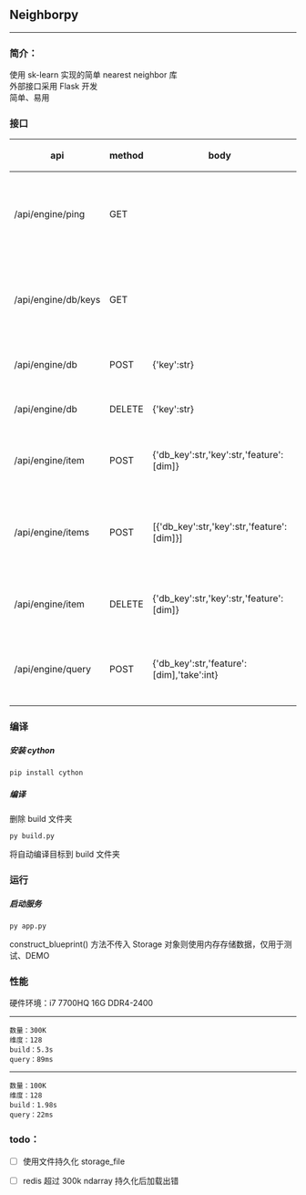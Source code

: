 ## Neighborpy
-----------
### 简介：  
使用 sk-learn 实现的简单 nearest neighbor 库  
外部接口采用 Flask 开发  
简单、易用


### 接口

|api|method|body|返回值|描述|
|---------|---------|---------|---------|---------|
|/api/engine/ping|GET||'pong'|简单测活接口|
|/api/engine/db/keys|GET||list[str]|获取所有库名|
|/api/engine/db|POST|{'key':str}|bool|创建库|
|/api/engine/db|DELETE|{'key':str}|bool|删除库|
|/api/engine/item|POST|{'db_key':str,'key':str,'feature':[dim]}|bool|添加向量|
|/api/engine/items|POST|[{'db_key':str,'key':str,'feature':[dim]}]|bool|批量添加向量|
|/api/engine/item|DELETE|{'db_key':str,'key':str,'feature':[dim]}|bool|删除向量|
|/api/engine/query|POST|{'db_key':str,'feature':[dim],'take':int}|bool|相似度检索|


### 编译

##### 安装 cython
```
pip install cython
```

##### 编译
删除 build 文件夹
```
py build.py
```

将自动编译目标到 build 文件夹


### 运行

##### 启动服务
```
py app.py
```

construct_blueprint() 方法不传入 Storage 对象则使用内存存储数据，仅用于测试、DEMO

### 性能

硬件环境：i7 7700HQ 16G DDR4-2400  
___
    数量：300K  
    维度：128  
    build：5.3s  
    query：89ms  
___
    数量：100K  
    维度：128  
    build：1.98s  
    query：22ms  

### todo：
- [ ] 使用文件持久化 storage_file
- [ ] redis 超过 300k ndarray 持久化后加载出错


